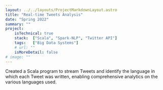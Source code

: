 ```yaml
---
layout: ../../layouts/ProjectMarkdownLayout.astro
title: "Real-time Tweets Analysis"
date: "Spring 2022"
summary: ""
project:
    isTechnical: true
    stack:  ["Scala", "Spark-NLP", "Twitter API"]
    tags:   ["Big Data Systems"]
    # url: ""
    isMoreDetail: false
# image: ""
---
```


<p>Created a Scala program to stream Tweets and identify the language in which each Tweet was written, enabling comprehensive analytics on the various languages used.
</p>
